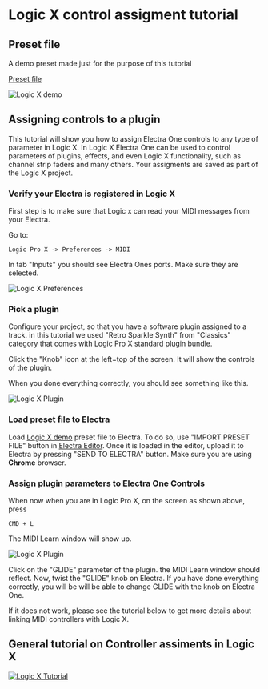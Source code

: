# Logic X control assigment tutorial
 
## Preset file
A demo preset made just for the purpose of this tutorial

[Preset file](https://github.com/martinpavlas/electra.one/raw/master/presets/apple-logic-x-demo.json)

![Logic X demo](https://github.com/martinpavlas/electra.one/raw/master/docs/synths/Apple/logic-x-preset.png)


## Assigning controls to a plugin
This tutorial will show you how to assign Electra One controls to any type of parameter in Logic X. In Logic X Electra One can be used to control parameters of plugins, effects, and even Logic X functionality, such as channel strip faders and many others. Your assigments are saved as part of the Logic X project.

### Verify your Electra is registered in Logic X
First step is to make sure that Logic x can read your MIDI messages from your Electra.

Go to:


```
Logic Pro X -> Preferences -> MIDI
```


In tab "Inputs" you should see Electra Ones ports. Make sure they are selected.

![Logic X Preferences](https://github.com/martinpavlas/electra.one/raw/master/docs/synths/Apple/logic-midi-inputs.png)


### Pick a plugin
Configure your project, so that you have a software plugin assigned to a track. in this tutorial we used "Retro Sparkle Synth" from "Classics" category that comes with Logic Pro X standard plugin bundle.

Click the "Knob" icon at the left=top of the screen. It will show the controls of the plugin.

When you done everything correctly, you should see something like this.

![Logic X Plugin](https://github.com/martinpavlas/electra.one/raw/master/docs/synths/Apple/logic-plugin.png)


### Load preset file to Electra
Load [Logic X demo](https://github.com/martinpavlas/electra.one/raw/master/presets/apple-logic-x-demo.json) preset file to Electra. To do so, use "IMPORT PRESET FILE" button in [Electra Editor](https://editor.electra.one/). Once it is loaded in the editor, upload it to Electra by pressing "SEND TO ELECTRA" button. Make sure you are using **Chrome** browser.


### Assign plugin parameters to Electra One Controls
When now when you are in Logic Pro X, on the screen as shown above, press 
```
CMD + L
```

The MIDI Learn window will show up. 

![Logic X Plugin](https://github.com/martinpavlas/electra.one/raw/master/docs/synths/Apple/logic-learn-window.png)

Click on the "GLIDE" parameter of the plugin. the MIDI Learn window should reflect. Now, twist the "GLIDE" knob on Electra. If you have done everything correctly, you will be will be able to change GLIDE with the knob on Electra One.

If it does not work, please see the tutorial below to get more details about linking MIDI controllers with Logic X.


## General tutorial on Controller assiments in Logic X

[![Logic X Tutorial](https://github.com/martinpavlas/electra.one/raw/master/docs/synths/Apple/logic-x-tutorial.png)](https://www.youtube.com/watch?v=XkfYDk4IlDU)